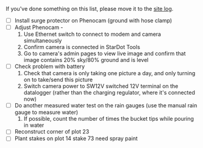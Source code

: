 If you've done something on this list, please move it to the [site log](https://github.com/weecology/lab-wiki/wiki/Portal-Site-Log).

- [ ] Install surge protector on Phenocam (ground with hose clamp)
- [ ] Adjust Phenocam - 
  1. Use Ethernet switch to connect to modem and camera simultaneously
  2. Confirm camera is connected in StarDot Tools
  3. Go to camera's admin pages to view live image and confirm that image contains 20% sky/80% ground and is level
- [ ] Check problem with battery  
    1. Check that camera is only taking one picture a day, and only turning on to take/send this picture
    2. Switch camera power to SW12V switched 12V terminal on the datalogger (rather than the charging regulator, where it's connected now)
- [ ] Do another measured water test on the rain gauges (use the manual rain gauge to measure water)
  1. If possible, count the number of times the bucket tips while pouring in water
- [ ] Reconstruct corner of plot 23
- [ ] Plant stakes on plot 14 stake 73 need spray paint
